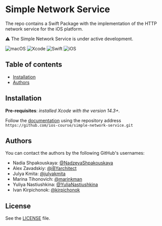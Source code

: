 # Simple Network Service 

The repo contains a Swift Package with the implementation of the HTTP network service for the iOS platform.

⚠️ The Simple Network Service is under active development.

![macOS](https://img.shields.io/badge/macOS-13.3+-blue) ![Xcode](https://img.shields.io/badge/Xcode-14.3+-red) ![Swift](https://img.shields.io/badge/Swift-5.8-orange) ![iOS](https://img.shields.io/badge/iOS-15%2B-lightgrey)

## Table of contents

* [Installation](#installation)
* [Authors](#authors)

## Installation

**Pre-requisites**: _installed Xcode with the version 14.3+._

Follow the [documentation](https://developer.apple.com/documentation/xcode/adding-package-dependencies-to-your-app) using the repository address `https://github.com/ios-course/simple-network-service.git`

## Authors

You can contact the authors by the following GitHub's usernames:

- Nadia Shpakouskaya: [@NadzeyaShpakouskaya](https://github.com/NadzeyaShpakouskaya)
- Alex Zavadskiy: [@iBYarchitect](https://github.com/iBYarchitect)
- Julya Kmita: [@julyakmita](https://github.com/julyakmita)
- Marina Tihonovich: [@marinkman](https://github.com/marinkman)
- Yuliya Nastiushkina: [@YuliaNastiushkina](https://github.com/YuliaNastiushkina)
- Ivan Kirpichonok: [@kirpichonok](https://github.com/kirpichonok)     

## License

See the [LICENSE](LICENSE) file.
